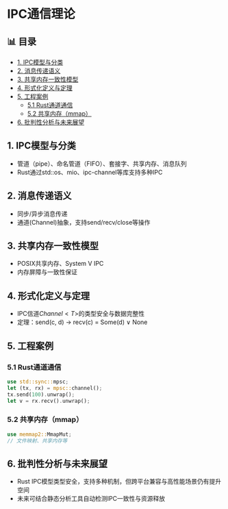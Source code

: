 ﻿# IPC通信理论


## 📊 目录

- [1. IPC模型与分类](#1-ipc模型与分类)
- [2. 消息传递语义](#2-消息传递语义)
- [3. 共享内存一致性模型](#3-共享内存一致性模型)
- [4. 形式化定义与定理](#4-形式化定义与定理)
- [5. 工程案例](#5-工程案例)
  - [5.1 Rust通道通信](#51-rust通道通信)
  - [5.2 共享内存（mmap）](#52-共享内存mmap)
- [6. 批判性分析与未来展望](#6-批判性分析与未来展望)


## 1. IPC模型与分类

- 管道（pipe）、命名管道（FIFO）、套接字、共享内存、消息队列
- Rust通过std::os、mio、ipc-channel等库支持多种IPC

## 2. 消息传递语义

- 同步/异步消息传递
- 通道(Channel)抽象，支持send/recv/close等操作

## 3. 共享内存一致性模型

- POSIX共享内存、System V IPC
- 内存屏障与一致性保证

## 4. 形式化定义与定理

- IPC信道$Channel<T>$的类型安全与数据完整性
- 定理：send(c, d) → recv(c) = Some(d) ∨ None

## 5. 工程案例

### 5.1 Rust通道通信

```rust
use std::sync::mpsc;
let (tx, rx) = mpsc::channel();
tx.send(100).unwrap();
let v = rx.recv().unwrap();
```

### 5.2 共享内存（mmap）

```rust
use memmap2::MmapMut;
// 文件映射、共享内存等
```

## 6. 批判性分析与未来展望

- Rust IPC模型类型安全，支持多种机制，但跨平台兼容与高性能场景仍有提升空间
- 未来可结合静态分析工具自动检测IPC一致性与资源释放
